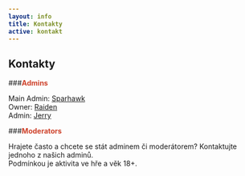 ```yaml
---
layout: info
title: Kontakty
active: kontakt
---
```


## Kontakty

<section>
  <style type="text/css" scoped>
    span {
      color: #ce422b;
      font-weight: bold
    }
  </style>

###<span>Admins</span>  

Main Admin: [Sparhawk](http://steamcommunity.com/id/Sp4rh4wk/)  
Owner: [Raiden](http://steamcommunity.com/profiles/76561197990907444/)  
Admin: [Jerry](http://steamcommunity.com/id/Geremmi/)  

###<span>Moderators</span>  

 

Hrajete často a chcete se stát adminem či moderátorem? Kontaktujte jednoho z našich adminů.  
Podmínkou je aktivita ve hře a věk 18+.

</section>
